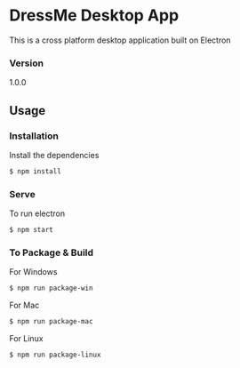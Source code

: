 # DressMe Desktop App

This is a cross platform desktop application built on Electron

### Version
1.0.0

## Usage

### Installation

Install the dependencies

```sh
$ npm install
```

### Serve
To run electron

```sh
$ npm start
```

### To Package & Build

For Windows

```sh
$ npm run package-win
```

For Mac

```sh
$ npm run package-mac
```

For Linux

```sh
$ npm run package-linux
```
